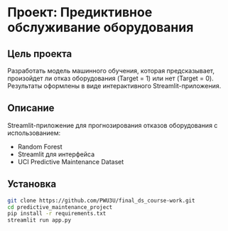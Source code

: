 # Проект: Предиктивное обслуживание оборудования
## Цель проекта
Разработать модель машинного обучения, которая предсказывает, произойдет ли отказ оборудования (Target = 1) или нет (Target = 0).
Результаты оформлены в виде интерактивного Streamlit-приложения.
## Описание
Streamlit-приложение для прогнозирования отказов оборудования с использованием:
- Random Forest
- Streamlit для интерфейса
- UCI Predictive Maintenance Dataset

## Установка
```bash
git clone https://github.com/PWU3U/final_ds_course-work.git
cd predictive_maintenance_project
pip install -r requirements.txt
streamlit run app.py
